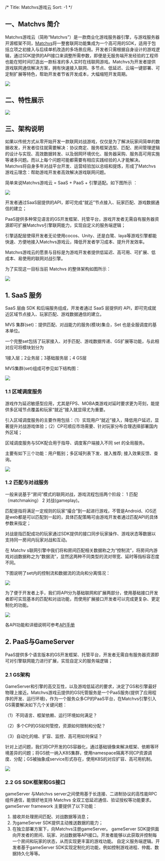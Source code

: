 /*
Title: Matchvs游戏云
Sort: -1
*/

## 一、Matchvs 简介

Matchvs游戏云（简称“Matchvs”）是一款商业化游戏服务器引擎，与游戏服务器开源框架不同，[Matchvs](http://www.matchvs.com/)将一整套联网功能集成为一个高可用的SDK，适用于包括立项之初接入与后续单机改造的多场景应用。开发者只需根据自身设计的游戏逻辑，通过SDK提供的API接口来调整所需参数，即便是无服务端开发经验的工程师也能在短时间打造出一款标准的多人实时在线联网游戏。Matchvs为开发者提供游戏联网通信解决方案，拥有快速接入联网、多节点、低延迟、云端一键部署、可定制扩展等特色，帮助开发者节省开发成本，大幅缩短开发周期。

![](http://imgs.matchvs.com/static/Introduction3.png)


## 二、特性展示  

![](http://imgs.matchvs.com/static/guangwang/texing.png)

## 三、架构说明

如果以传统方式从零开始开发一款联网对战游戏，仅仅是为了解决玩家间简单的数据收发，开发者往往就需要解决：协议商定、服务框架选型、匹配、房间管理逻辑的设计与实现、高效数据转发、以及弱网环境优化、服务器采购、服务高可用实施等诸多问题。而以上每个问题可能都需要有相应实践经验的人才能解决。Matchvs将自身多年对战平台开发、运营经验加以总结和提炼，形成了Matchvs游戏云理念：帮助游戏开发者高效解决游戏联网问题。

简单来说Matchvs游戏云 = SaaS + PaaS + 引擎适配。如下图所示 ：

![](http://imgs.matchvs.com/static/guangwang/paas1.png)

开发者通过SaaS层提供的API，即可完成“就近”节点接入、玩家匹配、游戏数据通信的建立；

PaaS提供多种常见语言的GS开发框架、托管平台，游戏开发者无需自有服务器资源即可扩展Matchvs引擎联网能力，实现自定义的服务端逻辑；

引擎适配层使得开发者无论使用cocos、Unity、还是白鹭、laya等游戏引擎都能快速、方便地接入Matchvs游戏云，降低开发者学习成本、提升开发效率。

Matchvs游戏云的愿景与目标是为游戏开发者提供低延迟、高可用、可扩展、低成本、易使用的联网对战引擎。

为了实现这一目标当前 Matchvs 的整体架构如图所示：

![](http://imgs.matchvs.com/static/guangwang/paas9.png)

## 1. SaaS 服务

SaaS 层由 SDK 和后端服务组成，开发者通过 SaaS  层提供的 API，即可完成就近区域节点接入、玩家匹配、游戏数据通信的建立。

MVS 集群(set)：提供匹配、对战能力的服务(模块)集合，Set 也是全服调度的基本单位。

一个完整set包括了玩家接入、对手匹配、游戏数据传递、GS扩展等功能，与此相对应可将模块划分为

1接入层；2业务层；3基础服务层；4 GS层

MVS集群(set)组成可参见如下结构图：

![](http://imgs.matchvs.com/static/guangwang/paas2.png)

### 1.1 区域调度服务

游戏作为延迟敏感型应用，尤其是FPS、MOBA类游戏对延时要求更为苛刻，能提供多区域节点覆盖和玩家“就近”接入就显得尤为重要。

引入区域调度服务的主要作用包括：（1）实现用户“就近”接入，降低用户延迟，显著提升对战游戏体验；（2）CP可顺应市场需要、针对玩家分布合理选择部署国内外区域；

区域调度服务与SDK配合用于指导、调度客户端接入不同 set 的全局服务。

主要有如下三个功能：用户甄别；多区域列表下发、接入推荐; 接入效果反馈、查询。

![](http://imgs.matchvs.com/static/guangwang/paas3.png)

### 1.2 **匹配与对战服务**

一般来说基于“房间”模式的联网对战，游戏流程包括两个阶段： 1 匹配（matchmaking） 2 对战(gameplay)。

匹配是指将满足一定规则的玩家“撮合”到一起进行游戏，不管是Android、iOS还是web都是可以匹配到一起的，具体匹配策略可由游戏开发者通过匹配API的具体参数来指定；

对战是指匹配成功的玩家通过SDK提供的接口同步玩家操作、游戏状态等数据以支持同一房间内玩家对战和互动。

在 Matchv s联网引擎中我们将和房间匹配相关数据称之为“控制流”，将房间内游戏对战数据称之为“数据流”，显然这两种不同类型的流对带宽、延时等指标容忍度不同。

下图说明了set内的控制流和数据流的流向和分离情况：

![](http://imgs.matchvs.com/static/guangwang/paas4.png)

为了便于开发者上手，我们将API分为基础联网和扩展两部分，使用基础接口开发者即可实现基本的匹配和对战功能，而使用扩展接口开发者可以完成更复杂、更定制化的功能。

![](http://imgs.matchvs.com/static/guangwang/paas5.png)

各API功能和详细说明可参考[API手册](../APIDoc/JavaScript)

## 2. PaaS与GameServer

PaaS提供多个语言版本的GS开发框架、托管平台，开发者无需自有服务器资源即可对引擎联网能力进行扩展，实现自定义的服务端逻辑； 

### 2.1 GS架构

GameServer和引擎的高交互性，以及游戏低延迟的要求，决定了GS和引擎最好物理上接近。Matchvs游戏云提供的GS托管服务是一个PaaS服务(提供了应用程序的开发、运行环境)，作为一个服务众多CP的PaaS平台，在Matchvs引擎引入GS需要解决如下几个关键问题：

（1）不同语言、框架依赖、运行环境如何满足？

（2）多个CP的GS如何管控，资源如何限制和分配？

（3）自动化的缩、扩容、监控、高可用如何保证？

针对上述问题，我们将CP开发的GS容器化，通过基础镜像来解决框架、依赖等环境差异的问题；将GS统一纳入K8S集群，使用namespace隔离不同CP资源调度、分配；GS被抽象成service形式存在，使用K8S的对应扩容、高可用机制。

![](http://imgs.matchvs.com/static/guangwang/paas6.png)

### 2.2 GS SDK框架和GS接口

gameServer 与Matchvs server之间使用基于长连接、二进制协议的高性能RPC组件通信，能很好地支持 Matchvs 全双工低延迟通信、验证授权等功能要求。 gameServer framework 主要提供了以下功能： 

1. 接收并处理房间匹配、对战数据等消息；
2. 为gameServer SDK提供主动推送数据的能力；
3. 在独立部署方案下，向Matchvs注册gameServer。 gameServer SDK提供面向开发者的房间、玩家、对战数据等API接口。开发者能够以此获取并控制每一个房间和玩家的状态，从而实现更丰富的游戏功能。 自定义服务端逻辑。开发者基于gameServer SDK实现定制化的功能，例如控制游戏进程、仲裁、数据持久化等等。
